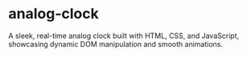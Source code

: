 # analog-clock
A sleek, real-time analog clock built with HTML, CSS, and JavaScript, showcasing dynamic DOM manipulation and smooth animations.
